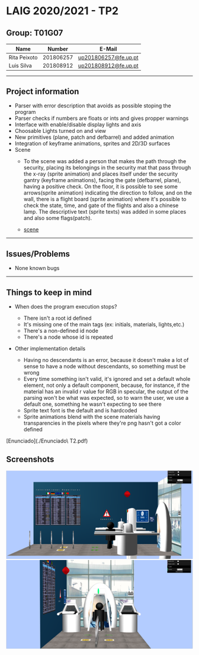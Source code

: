 # LAIG 2020/2021 - TP2

## Group: T01G07

| Name             | Number    | E-Mail              |
| ---------------- | --------- | --------------------|
| Rita Peixoto     | 201806257 | up201806257@fe.up.pt|
| Luis Silva       | 201808912 | up201808912@fe.up.pt|


----
## Project information
- Parser with error description that avoids as possible stoping the program
- Parser checks if numbers are floats or ints and gives propper warnings
- Interface with enable/disable display lights and axis
- Choosable Lights turned on and view
- New primitives (plane, patch and defbarrel) and added animation 
- Integration of keyframe animations, sprites and 2D/3D surfaces
- Scene
  - To the scene was added a person that makes the path through the security, placing its belongings in the security mat that pass through the x-ray (sprite animation) and places itself under the security gantry (keyframe animations), facing the gate (defbarrel, plane), having a positive check.  On the floor, it is possible to see some arrows(sprite animation) indicating the direction to follow, and on the wall, there is a flight board (sprite animation) where it's possible to check the state, time, and gate of the flights and also a chinese lamp. The descriptive text (sprite texts) was added in some places and also some flags(patch). 
  
   - [scene](https://git.fe.up.pt/laig/laig-2020-2021/t01/laig-t01-g07/-/blob/master/TP2/scenes/LAIG_TP2_T1G07.xml)
----
## Issues/Problems

- None known bugs

----
## Things to keep in mind
- When does the program execution stops?
  - There isn't a root id defined 
  - It's missing one of the main tags (ex: initials, materials, lights,etc.)
  - There's a non-defined id node
  - There's a node whose id is repeated
  
- Other implementation details
  - Having no descendants is an error, because it doesn't make a lot of sense to have a node without descendants, so something must be wrong
  - Every time something isn't valid, it's ignored and set a default whole element, not only a default component, because, for instance, if the material has an invalid r value for RGB in specular, the output of the parsing won't be what was expected, so to warn the user, we use a default one, something he wasn't expecting to see there
  - Sprite text font is the default and is hardcoded
  - Sprite animations blend with the scene materials having transparencies in the pixels where they're png hasn't got a color defined

[Enunciado](./Enunciado\ T2.pdf)

## Screenshots
![](./Screenshots/image.png)
![](./Screenshots/image2.png)